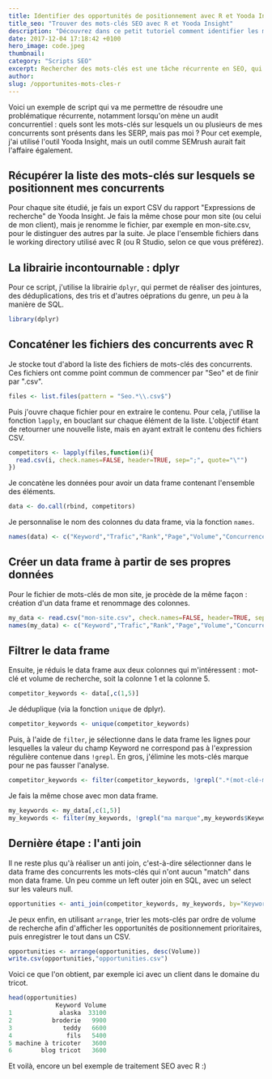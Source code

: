 ```yaml
---
title: Identifier des opportunités de positionnement avec R et Yooda Insight
title_seo: "Trouver des mots-clés SEO avec R et Yooda Insight"
description: "Découvrez dans ce petit tutoriel comment identifier les mots-clés travaillés par vos concurrents avec le logiciel R et Yooda Singiht."
date: 2017-12-04 17:18:42 +0100
hero_image: code.jpeg
thumbnail:
category: "Scripts SEO"
excerpt: Rechercher des mots-clés est une tâche récurrente en SEO, qui nécessite souvent de manipuler de gros volumes de données. Cela peut vite devenir très chronophage si on n'automatise pas un minimum. Si j'avais jusqu'ici l'habitude d'utiliser MySQL pour effectuer des traitements sur des fichiers de mots-clés volumineux, je me tourne désormais de plus en en plus vers R.
author:
slug: /opportunites-mots-cles-r
---
```


Voici un exemple de script qui va me permettre de résoudre une problématique récurrente, notamment lorsqu'on mène un audit concurrentiel : quels sont les mots-clés sur lesquels un ou plusieurs de mes concurrents sont présents dans les SERP, mais pas moi ?
Pour cet exemple, j'ai utilisé l'outil Yooda Insight, mais un outil comme SEMrush aurait fait l'affaire également.

## Récupérer la liste des mots-clés sur lesquels se positionnent mes concurrents

Pour chaque site étudié, je fais un export CSV du rapport "Expressions de recherche" de Yooda Insight.
Je fais la même chose pour mon site (ou celui de mon client), mais je renomme le fichier, par exemple en mon-site.csv, pour le distinguer des autres par la suite.
Je place l'ensemble fichiers dans le working directory utilisé avec R (ou R Studio, selon ce que vous préférez).

## La librairie incontournable : dplyr

Pour ce script, j'utilise la librairie `dplyr`, qui permet de réaliser des jointures, des déduplications, des tris et d'autres oéprations du genre, un peu à la manière de SQL.

``` r
library(dplyr)
```

## Concaténer les fichiers des concurrents avec R

Je stocke tout d'abord la liste des fichiers de mots-clés des concurrents. Ces fichiers ont comme point commun de commencer par "Seo" et de finir par ".csv".

``` r
files <- list.files(pattern = "Seo.*\\.csv$")
```

Puis j'ouvre chaque fichier pour en extraire le contenu. Pour cela, j'utilise la fonction `lapply`, en bouclant sur chaque élément de la liste. L'objectif étant de retourner une nouvelle liste, mais en ayant extrait le contenu des fichiers CSV.

``` r
competitors <- lapply(files,function(i){
  read.csv(i, check.names=FALSE, header=TRUE, sep=";", quote="\"")
})
```

Je concatène les données pour avoir un data frame contenant l'ensemble des éléments.

``` r
data <- do.call(rbind, competitors)
```

Je personnalise le nom des colonnes du data frame, via la fonction `names`.

``` r
names(data) <- c("Keyword","Trafic","Rank","Page","Volume","Concurrence","CPC","Results")
```

## Créer un data frame à partir de ses propres données

Pour le fichier de mots-clés de mon site, je procède de la même façon : création d'un data frame et renommage des colonnes.

``` r
my_data <- read.csv("mon-site.csv", check.names=FALSE, header=TRUE, sep=";", quote="\"")
names(my_data) <- c("Keyword","Trafic","Rank","Page","Volume","Concurrence","CPC","Results")
```

## Filtrer le data frame

Ensuite, je réduis le data frame aux deux colonnes qui m'intéressent : mot-clé et volume de recherche, soit la colonne 1 et la colonne 5.

``` r
competitor_keywords <- data[,c(1,5)]
```

Je déduplique (via la fonction `unique` de dplyr).

``` r
competitor_keywords <- unique(competitor_keywords)
```

Puis, à l'aide de `filter`, je sélectionne dans le data frame les lignes pour lesquelles la valeur du champ Keyword ne correspond pas à l'expression régulière contenue dans `!grepl`. En gros, j'élimine les mots-clés marque pour ne pas fausser l'analyse.

``` r
competitor_keywords <- filter(competitor_keywords, !grepl(".*(mot-clé-marque-1|mot-clé-marque-2).*",competitor_keywords$Keyword))
```

Je fais la même chose avec mon data frame.

``` r
my_keywords <- my_data[,c(1,5)]
my_keywords <- filter(my_keywords, !grepl("ma marque",my_keywords$Keyword))
```

## Dernière étape : l'anti join

Il ne reste plus qu'à réaliser un anti join, c'est-à-dire sélectionner dans le data frame des concurrents les mots-clés qui n'ont aucun "match" dans mon data frame. Un peu comme un left outer join en SQL, avec un select sur les valeurs null.

``` r
opportunities <- anti_join(competitor_keywords, my_keywords, by="Keyword")
```

Je peux enfin, en utilisant `arrange`, trier les mots-clés par ordre de volume de recherche afin d'afficher les opportunités de positionnement prioritaires, puis enregistrer le tout dans un CSV.

``` r
opportunities <- arrange(opportunities, desc(Volume))
write.csv(opportunities,"opportunities.csv")
```

Voici ce que l'on obtient, par exemple ici avec un client dans le domaine du tricot.

``` r
head(opportunities)
             Keyword Volume
1             alaska  33100
2           broderie   9900
3              teddy   6600
4               fils   5400
5 machine à tricoter   3600
6        blog tricot   3600
```

Et voilà, encore un bel exemple de traitement SEO avec R :)